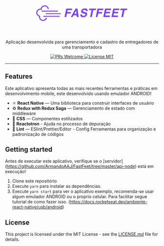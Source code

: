 <h1 align="center">
<br>
  <img src="src/assets/img/logo.png" alt="Fastfeet" width="300">
<br>
<br>
</h1>

<p align="center">Aplicação desenvolvida para gerenciamento e cadastro de entregadores de uma transportadora</p>

<p align="center">
  <a href="http://makeapullrequest.com">
    <img src="https://img.shields.io/badge/PRs-welcome-brightgreen.svg?style=flat-square" alt="PRs Welcome">
  </a>
  <a href="https://opensource.org/licenses/MIT">
    <img src="https://img.shields.io/badge/license-MIT-blue.svg?style=flat-square" alt="License MIT">
  </a>
</p>

<hr />

## Features

Este aplicativo apresenta todas as mais recentes ferramentas e práticas em desenvolvimento mobile, este desenvolvido usando emulador ANDROID!

- ⚛ **React Native** — Uma biblioteca para construir interfaces de usuário
- ♻ **Redux with Redux Saga** — Gerenciamento de estado com middleware
- 💅 **CSS** — Componentes estilizados
- 🌸 **Reactotron** - Ajuda no processo de depuração
- 💖 **Lint** — ESlint/Prettier/Editor - Config Ferramentas para organização e padronização de códigos


## Getting started

Antes de executar este aplicativo, verifique se o [servidor] (https://github.com/ArmandoAAJ/FastFeet/tree/master/api-node) está em execução!

1. Clone este repositório
2. Execute `yarn` para instalar as dependências.<br />
3. Execute `yarn start` para ver o aplicativo exemplo, recomenda-se usar algum emulador ANDROID ou o proprio celular.
   Para facilitar segue tutorial de como fazer isso. (https://docs.rocketseat.dev/ambiente-react-native/usb/android)

## License

This project is licensed under the MIT License - see the [LICENSE.md](LICENSE.md) file for details.
